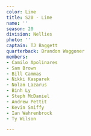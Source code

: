 ```yaml
---
color: Lime
title: S20 - Lime
name: ''
season: 20
division: Nellies
photo: ''
captain: TJ Baggett
quarterback: Brandon Waggoner
members:
- Camilo Apolinares
- Sam Brown
- Bill Cammas
- Nikki Kasparek
- Nolan Lazarus
- Binh Ly
- Steph McDaniel
- Andrew Pettit
- Kevin Smiffy
- Ian Wahrenbrock
- Ty Wilson

---
```

